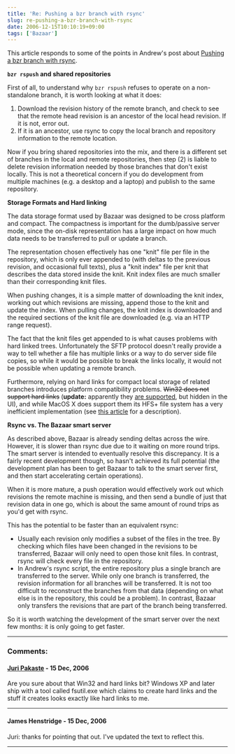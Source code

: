 ```yaml
---
title: 'Re: Pushing a bzr branch with rsync'
slug: re-pushing-a-bzr-branch-with-rsync
date: 2006-12-15T10:10:19+09:00
tags: ['Bazaar']
---
```


This article responds to some of the points in Andrew\'s post about
[Pushing a bzr branch with
rsync](http://research.operationaldynamics.com/blogs/andrew/software/version-control/bzr-repository-rsync.html).

**`bzr rspush` and shared repositories**

First of all, to understand why `bzr rspush` refuses to operate on a
non-standalone branch, it is worth looking at what it does:

1.  Download the revision history of the remote branch, and check to see
    that the remote head revision is an ancestor of the local head
    revision. If it is not, error out.
2.  If it is an ancestor, use rsync to copy the local branch and
    repository information to the remote location.

Now if you bring shared repositories into the mix, and there is a
different set of branches in the local and remote repositories, then
step (2) is liable to delete revision information needed by those
branches that don\'t exist locally. This is not a theoretical concern if
you do development from multiple machines (e.g. a desktop and a laptop)
and publish to the same repository.

**Storage Formats and Hard linking**

The data storage format used by Bazaar was designed to be cross platform
and compact. The compactness is important for the dumb/passive server
mode, since the on-disk representation has a large impact on how much
data needs to be transferred to pull or update a branch.

The representation chosen effectively has one \"knit\" file per file in
the repository, which is only ever appended to (with deltas to the
previous revision, and occasional full texts), plus a \"knit index\"
file per knit that describes the data stored inside the knit. Knit index
files are much smaller than their corresponding knit files.

When pushing changes, it is a simple matter of downloading the knit
index, working out which revisions are missing, append those to the knit
and update the index. When pulling changes, the knit index is downloaded
and the required sections of the knit file are downloaded (e.g. via an
HTTP range request).

The fact that the knit files get appended to is what causes problems
with hard linked trees. Unfortunately the SFTP protocol doesn\'t really
provide a way to tell whether a file has multiple links or a way to do
server side file copies, so while it would be possible to break the
links locally, it would not be possible when updating a remote branch.

Furthermore, relying on hard links for compact local storage of related
branches introduces platform compatibility problems. ~~Win32 does not
support hard links~~ (**update:** apparently they [are
supported](http://www.microsoft.com/resources/documentation/windows/xp/all/proddocs/en-us/fsutil_hardlink.mspx),
but hidden in the UI), and while MacOS X does support them its HFS+ file
system has a very inefficient implementation (see [this
article](http://rixstep.com/2/20040621,00.shtml) for a description).

**Rsync vs. The Bazaar smart server**

As described above, Bazaar is already sending deltas across the wire.
However, it is slower than rsync due due to it waiting on more round
trips. The smart server is intended to eventually resolve this
discrepancy. It is a fairly recent development though, so hasn\'t
achieved its full potential (the development plan has been to get Bazaar
to talk to the smart server first, and then start accelerating certain
operations).

When it is more mature, a push operation would effectively work out
which revisions the remote machine is missing, and then send a bundle of
just that revision data in one go, which is about the same amount of
round trips as you\'d get with rsync.

This has the potential to be faster than an equivalent rsync:

-   Usually each revision only modifies a subset of the files in the
    tree. By checking which files have been changed in the revisions to
    be transferred, Bazaar will only need to open those knit files. In
    contrast, rsync will check every file in the repository.
-   In Andrew\'s rsync script, the entire repository plus a single
    branch are transferred to the server. While only one branch is
    transferred, the revision information for all branches will be
    transferred. It is not too difficult to reconstruct the branches
    from that data (depending on what else is in the repository, this
    could be a problem). In contrast, Bazaar only transfers the
    revisions that are part of the branch being transferred.

So it is worth watching the development of the smart server over the
next few months: it is only going to get faster.

---
### Comments:
#### [Juri Pakaste](http://www.iki.fi/juri/blog/) - <time datetime="2006-12-15 17:54:20">15 Dec, 2006</time>

Are you sure about that Win32 and hard links bit? Windows XP and later
ship with a tool called fsutil.exe which claims to create hard links and
the stuff it creates looks exactly like hard links to me.

---
#### James Henstridge - <time datetime="2006-12-15 18:27:42">15 Dec, 2006</time>

Juri: thanks for pointing that out. I\'ve updated the text to reflect
this.

---
